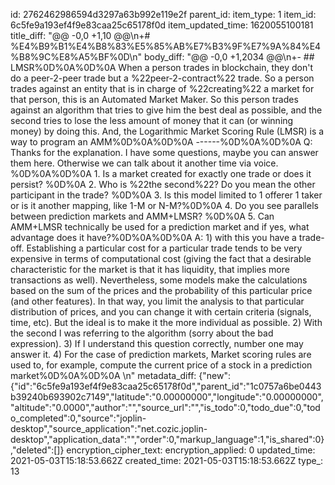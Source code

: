 id: 2762462986594d3297a63b992e119e2f
parent_id: 
item_type: 1
item_id: 6c5fe9a193ef4f9e83caa25c65178f0d
item_updated_time: 1620055100181
title_diff: "@@ -0,0 +1,10 @@\\n+# %E4%B9%B1%E4%B8%83%E5%85%AB%E7%B3%9F%E7%9A%84%E4%B8%9C%E8%A5%BF%0D\\n"
body_diff: "@@ -0,0 +1,2034 @@\\n+- ## LMSR%0D%0A%0D%0A  When a person trades in blockchain, they don't do a peer-2-peer trade but a %22peer-2-contract%22 trade. So a person trades against an entity that is in charge of %22creating%22 a market for that person, this is an Automated Market Maker. So this person trades against an algorithm that tries to give him the best deal as possible, and the second tries to lose the less amount of money that it can (or winning money) by doing this. And, the Logarithmic Market Scoring Rule (LMSR) is a way to program an AMM%0D%0A%0D%0A  ------%0D%0A%0D%0A  Q: Thanks for the explanation. I have some questions, maybe you can answer them here. Otherwise we can talk about it another time via voice. %0D%0A%0D%0A  1.  Is a market created for exactly one trade or does it persist? %0D%0A  2.  Who is %22the second%22? Do you mean the other participant in the trade? %0D%0A  3.  Is this model limited to 1 offerer 1 taker or is it another mapping, like 1-M or N-M?%0D%0A  4.  Do you see parallels between prediction markets and AMM+LMSR? %0D%0A  5. Can AMM+LMSR technically be used for a prediction market and if yes, what advantage does it have?%0D%0A%0D%0A  A: 1) with this you have a trade-off. Establishing a particular cost for a particular trade tends to be very expensive in terms of computational cost (giving the fact that a desirable characteristic for the market is that it has liquidity, that implies more transactions as well). Nevertheless, some models make the calculations based on the sum of the prices and the probability of this particular price (and other features). In that way, you limit the analysis to that particular distribution of prices, and you can change it with certain criteria (signals, time, etc). But the ideal is to make it the more individual as possible. 2) With the second I was referring to the algorithm (sorry about the bad expression). 3) If I understand this question correctly, number one may answer it. 4) For the case of prediction markets, Market scoring rules are used to, for example, compute the current price of a stock in a prediction market%0D%0A%0D%0A  \\n"
metadata_diff: {"new":{"id":"6c5fe9a193ef4f9e83caa25c65178f0d","parent_id":"1c0757a6be0443b39240b693902c7149","latitude":"0.00000000","longitude":"0.00000000","altitude":"0.0000","author":"","source_url":"","is_todo":0,"todo_due":0,"todo_completed":0,"source":"joplin-desktop","source_application":"net.cozic.joplin-desktop","application_data":"","order":0,"markup_language":1,"is_shared":0},"deleted":[]}
encryption_cipher_text: 
encryption_applied: 0
updated_time: 2021-05-03T15:18:53.662Z
created_time: 2021-05-03T15:18:53.662Z
type_: 13